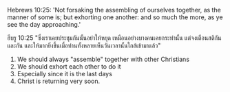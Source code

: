 Hebrews 10:25: 'Not forsaking the assembling of ourselves together, as the manner of some is; but exhorting one another: and so much the more, as ye see the day approaching.'

ฮีบรู 10:25 "ซึ่งเราเคยประชุมกันนั้นอย่าให้หยุด เหมือนอย่างบางคนเคยกระทำนั้น แต่จงเตือนสติกันและกัน และให้มากยิ่งขึ้นเมื่อท่านทั้งหลายเห็นวันเวลานั้นใกล้เข้ามาแล้ว"

1. We should always "assemble" together with other Christians
2. We should exhort each other to do it
3. Especially since it is the last days
4. Christ is returning very soon.

